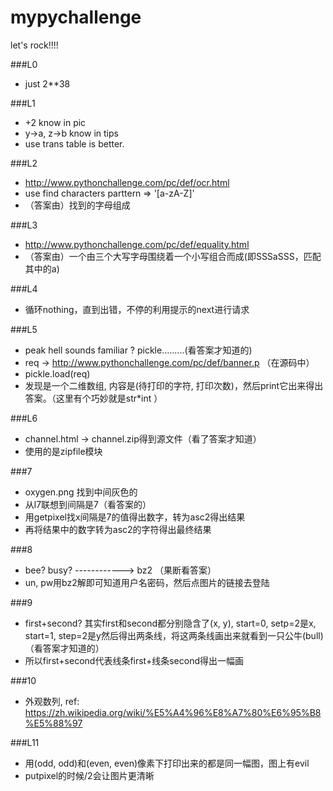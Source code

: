 # mypychallenge
let's rock!!!!


###L0
* just 2**38

###L1
* +2 know in pic
* y->a, z->b know in tips
* use trans table is better.

###L2
* http://www.pythonchallenge.com/pc/def/ocr.html
* use find characters parttern => '[a-zA-Z]'
* （答案由）找到的字母组成

###L3
* http://www.pythonchallenge.com/pc/def/equality.html
* （答案由）一个由三个大写字母围绕着一个小写组合而成(即SSSaSSS，匹配其中的a)

###L4
* 循环nothing，直到出错，不停的利用提示的next进行请求

###L5
* peak hell sounds familiar ?  pickle.........(看答案才知道的)
* req -> http://www.pythonchallenge.com/pc/def/banner.p （在源码中）
* pickle.load(req)
* 发现是一个二维数组, 内容是(待打印的字符, 打印次数)，然后print它出来得出答案。（这里有个巧妙就是str*int ）

###L6
* channel.html -> channel.zip得到源文件（看了答案才知道）
* 使用的是zipfile模块

###7
* oxygen.png 找到中间灰色的
* 从l7联想到间隔是7（看答案的）
* 用getpixel找x间隔是7的值得出数字，转为asc2得出结果
* 再将结果中的数字转为asc2的字符得出最终结果

###8
* bee? busy? ------------> bz2 （果断看答案）
* un, pw用bz2解即可知道用户名密码，然后点图片的链接去登陆


###9
* first+second? 其实first和second都分别隐含了(x, y), start=0, setp=2是x, start=1, step=2是y然后得出两条线，将这两条线画出来就看到一只公牛(bull)（看答案才知道的）
* 所以first+second代表线条first+线条second得出一幅画

###10
* 外观数列, ref: https://zh.wikipedia.org/wiki/%E5%A4%96%E8%A7%80%E6%95%B8%E5%88%97


###L11
* 用(odd, odd)和(even, even)像素下打印出来的都是同一幅图，图上有evil
* putpixel的时候/2会让图片更清晰

